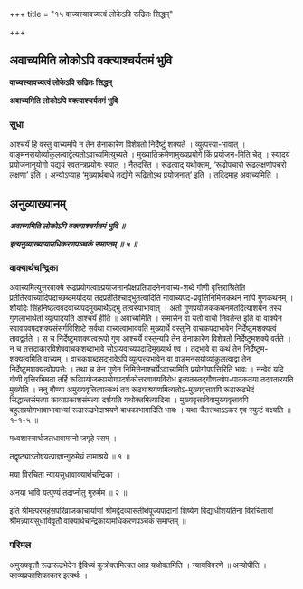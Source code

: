 +++
title = "१५ वाच्यस्यावच्यत्वं लोकेऽपि रूढितः सिद्धम्"

+++


## अवाच्यमिति लोकोऽपि वक्त्याश्चर्यतमं भुवि

**वाच्यस्यावच्यत्वं लोकेऽपि रूढितः सिद्धम्**

**अवाच्यमिति लोकोऽपि वक्त्याश्चर्यतमं भुवि**

### **सुधा**

आश्चर्यं हि वस्तु वाच्यमपि न तेन तेनाकारेण विशेषतो निर्देष्टुं शक्यते । व्युत्पत्त्या-भावात् । वाङ्मनसयोर्व्याकुलत्वाद्वेत्यतोऽवाच्यमित्युच्यते । मुख्यातिक्रमेणामुख्यप्रयोगे किं प्रयोजन-मिति चेत् । स्यादयं प्रयोजनानुयोगो यद्ययं स्वतन्त्रप्रयोगः स्यात् । नैतदस्ति । रूढत्वाद् यथोक्तम्, ‘रूढोपचारो रूढलक्षणोपचरो लक्षणा’ इति । अन्योऽप्याह ‘मुख्यार्थबाधे तद्योगे रूढितोऽथ प्रयोजनात्’ इति । तदिदमाह अवाच्यमिति ।

## **अनुव्याख्यानम्**

***अवाच्यमिति लोकोऽपि वक्त्याश्चर्यतमं भुवि ॥***

***इत्यनुव्याख्यायामधिकरणपञ्चकं समाप्तम् ॥ ५ ॥***

### **वाक्यार्थचन्द्रिका**

अवाच्यमित्युत्तरवाक्ये रूढप्रयोगत्वात्प्रयोजनानपेक्षप्रतिपादनेनावाच्य-शब्दे गौणी वृत्तिराश्रितेति प्रतीतेरवाच्यादिपदाच्छब्दमर्यादया तदप्रतीतेश्चाद्भुतत्वादिति नावाच्यपद-प्रवृत्तिनिमित्तकथनं नापि गुणकथनम् । शौर्यादेः सिंहनिष्ठत्ववदवाच्यपदमुख्यार्थेऽद्भु तत्वस्याभावात् । अतो गुणप्रयोजककथनमेतदित्याशयेन तस्य गुणलाभार्थतां व्युत्पादयति आश्चर्यं हीति ॥ अवाच्यमिति । समासेन वा यतो वाचो निवर्तन्त इति वा वाक्येन स्वावयवपदशक्यसंसर्गविशिष्टे सर्वथा वाच्यत्वाभाववति मुख्यार्थे वस्तुनि वाचकपदाभावेन निर्देष्टुमशक्यत्वं तावद्वर्तते । स च निर्देष्टुमशक्यत्वरूपो गुण आश्चर्ये वस्तुन्यपि तेन तेनाकारेण विशेषतो निर्देष्टुमशक्ये वर्तते । न च तत्तदाकारविशेषवाचकशब्दाभावे सोऽप्यवाच्यपदादिमुख्यार्थ एव । तद्भावे वा कथं तेन निर्देष्टुम-शक्यत्वमिति वाच्यम् । वाचकशब्दसद्भावेऽपि व्युत्पत्त्यभावेन वा वाङ्मनसयोर्व्याकुलत्वाद्वा तेन निर्देष्टुमशक्यत्वोपपत्तेः । तथा च तेन गुणेन निमित्तेनाश्चर्येऽवाच्यमिति प्रयोगोपपत्तिरिति भावः । नन्वेवं यदि गौणी वृत्तिरभिमता तर्हि रूढिप्रयोजकप्रयोगप्रदर्शकोत्तरवाक्यविरोध इत्यतस्तद्गौणत्वोप-पादकतया तदवतारयति मुख्येति । ननु गौण्या अमुख्यवृत्तित्वात्कथं तत्र रूढ्याश्रयणमित्यतोऽ-मुख्यवृत्तावपि रूढारूढभेदं सिद्धान्तसंमत्या काव्यप्रकाशसंमत्या दर्शयति यथोक्तमित्यादिना । मुख्यवृत्ताविवामुख्यवृत्तावपि बहुलप्रयोगभावाभावाभ्यां रूढारूढभेदाश्रयणे बाधकाभावादिति भावः । यथा चैतत्तथाऽऽकर एव स्फुटं वक्ष्यति ॥ १-१-५ ॥

मध्वशास्त्रार्थजलधावामग्नो जगृहे रसम् ।

तद्वृष्ट्याऽतोषयत्प्राज्ञान्गुरुमेघं तामाश्रये ॥ १ ॥

मया विरचिता न्यायसुधावाक्यार्थचन्द्रिका ।

अनया भावि यत्पुण्यं तदाप्नोतु गुरुर्मम ॥ २ ॥

इति श्रीमत्परमहंसपरिव्राजकाचार्याणां श्रीमद्वेदव्यासतीर्थपूज्यपादानां शिष्येण विद्याधीशयतिना विरचितायां श्रीमन्न्यायसुधाविवृतौ वाक्यार्थचन्द्रिकायामधिकरणपञ्चकं समाप्तम् ॥

### **परिमल**

अमुख्यवृत्तौ रूढारूढभेदेन द्वैविध्यं कुत्रोक्तमित्यत आह यथोक्तमिति । न्यायविवरणे ॥ अन्योपीति । काव्यप्रकाशिकाकार इत्यर्थः ।





